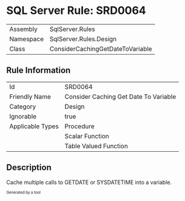 ﻿# SQL Server Rule: SRD0064
  
|    |    |
|----|----|
| Assembly | SqlServer.Rules |
| Namespace | SqlServer.Rules.Design |
| Class | ConsiderCachingGetDateToVariable |
  
## Rule Information
  
|    |    |
|----|----|
| Id | SRD0064 |
| Friendly Name | Consider Caching Get Date To Variable |
| Category | Design |
| Ignorable | true |
| Applicable Types | Procedure  |
|   | Scalar Function |
|   | Table Valued Function |
  
## Description
  
Cache multiple calls to GETDATE or SYSDATETIME into a variable.
  
<sub><sup>Generated by a tool</sup></sub>

